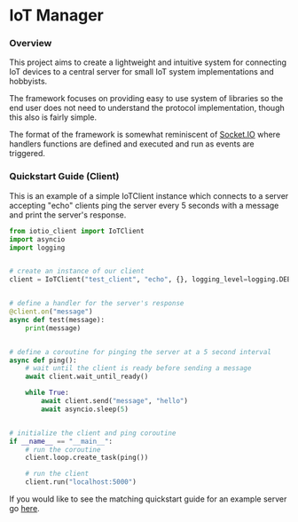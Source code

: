 # IoT Manager
### Overview
This project aims to create a lightweight and intuitive system for connecting
IoT devices to a central server for small IoT system implementations and hobbyists.

The framework focuses on providing easy to use system of libraries so the end user does
not need to understand the protocol implementation, though this also is fairly simple.

The format of the framework is somewhat reminiscent of [Socket.IO](https://socket.io/) 
where handlers functions are defined and executed and run as events are triggered.


### Quickstart Guide (Client)
This is an example of a simple IoTClient instance which connects to a server accepting
"echo" clients ping the server every 5 seconds with a message and print the server's response.

```python
from iotio_client import IoTClient
import asyncio
import logging


# create an instance of our client
client = IoTClient("test_client", "echo", {}, logging_level=logging.DEBUG)


# define a handler for the server's response
@client.on("message")
async def test(message):
    print(message)


# define a coroutine for pinging the server at a 5 second interval
async def ping():
    # wait until the client is ready before sending a message
    await client.wait_until_ready()

    while True:
        await client.send("message", "hello")
        await asyncio.sleep(5)


# initialize the client and ping coroutine
if __name__ == "__main__":
    # run the coroutine
    client.loop.create_task(ping())

    # run the client
    client.run("localhost:5000")
```

If you would like to see the matching quickstart guide for an example
server go [here](https://github.com/dylancrockett/iot.io).

